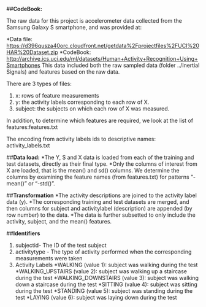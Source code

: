 ##**CodeBook:**

The raw data for this project is accelerometer data collected from the Samsung Galaxy S smartphone, and was provided at:

*Data file: https://d396qusza40orc.cloudfront.net/getdata%2Fprojectfiles%2FUCI%20HAR%20Dataset.zip
*CodeBook: http://archive.ics.uci.edu/ml/datasets/Human+Activity+Recognition+Using+Smartphones
This data included both the raw sampled data (folder ../Inertial Signals) and features based on the raw data. 

There are 3 types of files:

1. x: rows of feature measurements
1. y: the activity labels corresponding to each row of X.
1. subject: the subjects on which each row of X was measured.

In addition, to determine which features are required, we look at the list of features:features.txt

The encoding from activity labels ids to descriptive names: activity_labels.txt

##**Data load:**
*The Y, S and X data is loaded from each of the training and test datasets, directly as their final type.
*Only the columns of interest from X are loaded, that is the mean() and sd() columns. We determine the columns by examining the feature names (from features.txt) for patterns “-mean()” or “-std()”.

##**Transformation**
*The activity descriptions are joined to the activity label data (y).
*The corresponding training and test datasets are merged, and then columns for subject and activitylabel (description) are appended (by row number) to the data.
*The data is further subsetted to only include the activity, subject, and the mean() features.

##**Identifiers**

1. subjectid- The ID of the test subject
1. activitytype - The type of activity performed when the corresponding measurements were taken
1. Activity Labels
*WALKING (value 1): subject was walking during the test
*WALKING_UPSTAIRS (value 2): subject was walking up a staircase during the test
*WALKING_DOWNSTAIRS (value 3): subject was walking down a staircase during the test
*SITTING (value 4): subject was sitting during the test
*STANDING (value 5): subject was standing during the test
*LAYING (value 6): subject was laying down during the test


